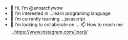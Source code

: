 - 👋 Hi, I’m @annarchywow
- 👀 I’m interested in ...learn programing language
- 🌱 I’m currently learning ...javascript
- 💞️ I’m looking to collaborate on ...
 📫 How to reach me ...https://www.instagram.com/jjoorjj/

<!---
annarchywow/annarchywow is a ✨ special ✨ repository because its `README.md` (this file) appears on your GitHub profile.
You can click the Preview link to take a look at your changes.
--->
